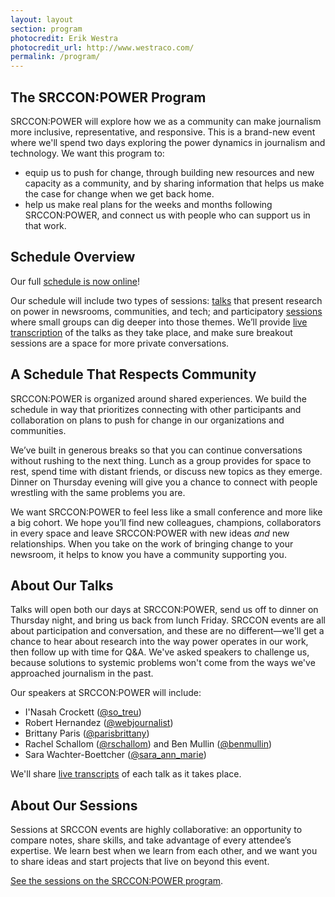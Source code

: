 ```yaml
---
layout: layout
section: program
photocredit: Erik Westra
photocredit_url: http://www.westraco.com/
permalink: /program/
---
```


## The SRCCON:POWER Program

SRCCON:POWER will explore how we as a community can make journalism more inclusive, representative, and responsive. This is a brand-new event where we'll spend two days exploring the power dynamics in journalism and technology. We want this program to:

* equip us to push for change, through building new resources and new capacity as a community, and by sharing information that helps us make the case for change when we get back home.
* help us make real plans for the weeks and months following SRCCON:POWER, and connect us with people who can support us in that work.

## Schedule Overview

Our full [schedule is now online](/schedule)!

Our schedule will include two types of sessions: [talks](#about-talks) that present research on power in newsrooms, communities, and tech; and participatory [sessions](#about-sessions) where small groups can dig deeper into those themes. We’ll provide [live transcription](/transcription) of the talks as they take place, and make sure breakout sessions are a space for more private conversations.

## A Schedule That Respects Community

SRCCON:POWER is organized around shared experiences. We build the schedule in way that prioritizes connecting with other participants and collaboration on plans to push for change in our organizations and communities.

We’ve built in generous breaks so that you can continue conversations without rushing to the next thing. Lunch as a group provides for space to rest, spend time with distant friends, or discuss new topics as they emerge. Dinner on Thursday evening will give you a chance to connect with people wrestling with the same problems you are.

We want SRCCON:POWER to feel less like a small conference and more like a big cohort. We hope you’ll find new colleagues, champions, collaborators in every space and leave SRCCON:POWER with new ideas _and_ new relationships. When you take on the work of bringing change to your newsroom, it helps to know you have a community supporting you.

<span id="about-talks"></span>

## About Our Talks

Talks will open both our days at SRCCON:POWER, send us off to dinner on Thursday night, and bring us back from lunch Friday. SRCCON events are all about participation and conversation, and these are no different—we'll get a chance to hear about research into the way power operates in our work, then follow up with time for Q&A. We've asked speakers to challenge us, because solutions to systemic problems won't come from the ways we've approached journalism in the past.

Our speakers at SRCCON:POWER will include:

* I'Nasah Crockett ([@so_treu](https://twitter.com/@so_treu))
* Robert Hernandez ([@webjournalist](https://twitter.com/@webjournalist))
* Brittany Paris ([@parisbrittany](https://twitter.com/@parisbrittany))
* Rachel Schallom ([@rschallom](https://twitter.com/@rschallom)) and Ben Mullin ([@benmullin](https://twitter.com/@benmullin))
* Sara Wachter-Boettcher ([@sara_ann_marie](https://twitter.com/sara_ann_marie))

We'll share [live transcripts](/transcription) of each talk as it takes place.

<span id="about-sessions"></span>

## About Our Sessions

Sessions at SRCCON events are highly collaborative: an opportunity to compare notes, share skills, and take advantage of every attendee’s expertise. We learn best when we learn from each other, and we want you to share ideas and start projects that live on beyond this event.

[See the sessions on the SRCCON:POWER program](/sessions).
